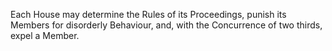 Each House may determine the Rules of its Proceedings, punish its Members for disorderly Behaviour, and, with the Concurrence of two thirds, expel a Member.
